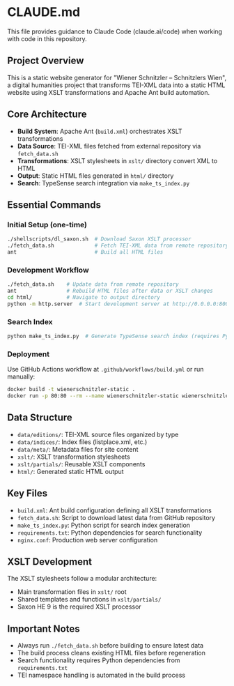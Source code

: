 # CLAUDE.md

This file provides guidance to Claude Code (claude.ai/code) when working with code in this repository.

## Project Overview

This is a static website generator for "Wiener Schnitzler – Schnitzlers Wien", a digital humanities project that transforms TEI-XML data into a static HTML website using XSLT transformations and Apache Ant build automation.

## Core Architecture

- **Build System**: Apache Ant (`build.xml`) orchestrates XSLT transformations
- **Data Source**: TEI-XML files fetched from external repository via `fetch_data.sh`
- **Transformations**: XSLT stylesheets in `xslt/` directory convert XML to HTML
- **Output**: Static HTML files generated in `html/` directory
- **Search**: TypeSense search integration via `make_ts_index.py`

## Essential Commands

### Initial Setup (one-time)
```bash
./shellscripts/dl_saxon.sh  # Download Saxon XSLT processor
./fetch_data.sh             # Fetch TEI-XML data from remote repository
ant                         # Build all HTML files
```

### Development Workflow
```bash
./fetch_data.sh    # Update data from remote repository
ant                # Rebuild HTML files after data or XSLT changes
cd html/           # Navigate to output directory
python -m http.server  # Start development server at http://0.0.0.0:8000/
```

### Search Index
```bash
python make_ts_index.py  # Generate TypeSense search index (requires Python dependencies)
```

### Deployment
Use GitHub Actions workflow at `.github/workflows/build.yml` or run manually:
```bash
docker build -t wienerschnitzler-static .
docker run -p 80:80 --rm --name wienerschnitzler-static wienerschnitzler-static
```

## Data Structure

- `data/editions/`: TEI-XML source files organized by type
- `data/indices/`: Index files (listplace.xml, etc.)
- `data/meta/`: Metadata files for site content
- `xslt/`: XSLT transformation stylesheets
- `xslt/partials/`: Reusable XSLT components
- `html/`: Generated static HTML output

## Key Files

- `build.xml`: Ant build configuration defining all XSLT transformations
- `fetch_data.sh`: Script to download latest data from GitHub repository
- `make_ts_index.py`: Python script for search index generation
- `requirements.txt`: Python dependencies for search functionality
- `nginx.conf`: Production web server configuration

## XSLT Development

The XSLT stylesheets follow a modular architecture:
- Main transformation files in `xslt/` root
- Shared templates and functions in `xslt/partials/`
- Saxon HE 9 is the required XSLT processor

## Important Notes

- Always run `./fetch_data.sh` before building to ensure latest data
- The build process cleans existing HTML files before regeneration
- Search functionality requires Python dependencies from `requirements.txt`
- TEI namespace handling is automated in the build process